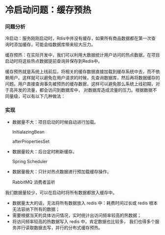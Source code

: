 # 冷启动问题：缓存预热



### 问题分析

冷启动：服务刚刚启动时，Rdis中并没有缓存，如果所有商品数据都在第一次查询时添加缓存，可能会给数据库带来较大压力。

缓存预热：在实际开发中，我们可以利用大数据统计用户访问的热点数据，在项目启动时将这些热点数据提前查询并保存到Redis中。

缓存预热就是系统上线前后，将相关的缓存数据直接加载到缓存系统中去，而不依赖用户。这样就可以避免在用户请求的时候，先查询数据库，然后再将数据缓存的问题。用户直接查询事先被预热的缓存数据，这样可以避免那么系统上线初期，对于高并发的流量，都会访问到数据库中， 对数据库造成流量的压力。根据数据不同量级，可以有以下几种做法：



### 实现

- 数据量不大：项目启动的时候自动进行加载。

  InitialazingBean

  afterPropertiesSet

- 数据量较大：后台定时刷新缓存。

  Spring Scheduler

- 数据量极大：只针对热点数据进行预加载缓存操作。

  RabbitMQ 消费者监听





我们数据量较少，可以在启动时将所有数据都放入缓存中。

- 数据量太大的话，无法将所有数据放入 redis 中：耗费时间过长或 redis 根本无法容纳下所有的数据；
- 需要根据当天的具体访问情况，实时统计出访问频率较高的热数据；
- 将访问频率较高的热数据写入 redis 中，肯定数据也比较多， 我们也得多个服务并行读取数据去写，并行的分布式缓存预热。
